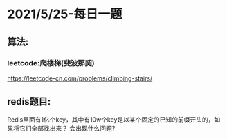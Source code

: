 # 2021/5/25-每日一题

## 算法:
### leetcode:爬楼梯(斐波那契)
https://leetcode-cn.com/problems/climbing-stairs/

## redis题目:
Redis里面有1亿个key，其中有10w个key是以某个固定的已知的前缀开头的，如果将它们全部找出来？ 会出现什么问题?
